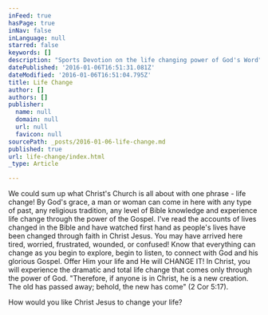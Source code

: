 ```yaml
---
inFeed: true
hasPage: true
inNav: false
inLanguage: null
starred: false
keywords: []
description: "Sports Devotion on the life changing power of God's Word"
datePublished: '2016-01-06T16:51:31.081Z'
dateModified: '2016-01-06T16:51:04.795Z'
title: Life Change
author: []
authors: []
publisher:
  name: null
  domain: null
  url: null
  favicon: null
sourcePath: _posts/2016-01-06-life-change.md
published: true
url: life-change/index.html
_type: Article

---
```

We could sum up what Christ's Church is all about
with one phrase - life change! By God's grace, a 
man or woman can come in here with any type of past, 
any religious tradition, any level of Bible knowledge 
and experience life change through the power of the 
Gospel. I've read the accounts of lives changed in the 
Bible and have watched first hand as people's lives have 
been changed through faith in Christ Jesus. You may 
have arrived here tired, worried, frustrated, wounded, 
or confused! Know that everything can change as you 
begin to explore, begin to listen, to connect with God 
and his glorious Gospel. Offer Him your life and He 
will CHANGE IT! In Christ, you will experience the 
dramatic and total life change that comes only through 
the power of God. 
"Therefore, if anyone is in Christ, he is a new creation. 
The old has passed away; behold, the new has come" 
(2 Cor 5:17). 

How would you like Christ Jesus to change your life?